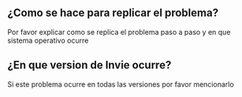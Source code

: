 ## ¿Como se hace para replicar el problema?
Por favor explicar como se replica el problema paso a paso y en que sistema operativo ocurre
## ¿En que version de Invie ocurre?
Si este problema ocurre en todas las versiones por favor mencionarlo
